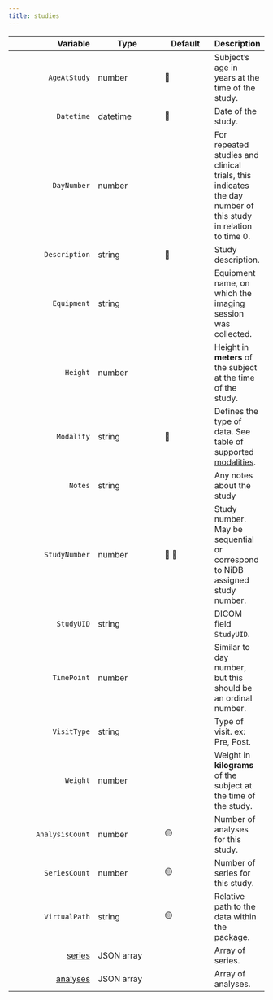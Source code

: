 ```yaml
---
title: studies
---
```


<table data-full-width="true"><thead><tr><th width="186" align="right">Variable</th><th width="151">Type</th><th width="101">Default</th><th>Description</th></tr></thead><tbody><tr><td align="right"><code>AgeAtStudy</code></td><td>number</td><td><span data-gb-custom-inline data-tag="emoji" data-code="1f534">🔴</span></td><td>Subject’s age in years at the time of the study.</td></tr><tr><td align="right"><code>Datetime</code></td><td>datetime</td><td><span data-gb-custom-inline data-tag="emoji" data-code="1f534">🔴</span></td><td>Date of the study.</td></tr><tr><td align="right"><code>DayNumber</code></td><td>number</td><td></td><td>For repeated studies and clinical trials, this indicates the day number of this study in relation to time 0.</td></tr><tr><td align="right"><code>Description</code></td><td>string</td><td><span data-gb-custom-inline data-tag="emoji" data-code="1f534">🔴</span></td><td>Study description.</td></tr><tr><td align="right"><code>Equipment</code></td><td>string</td><td></td><td>Equipment name, on which the imaging session was collected.</td></tr><tr><td align="right"><code>Height</code></td><td>number</td><td></td><td>Height in <strong>meters</strong> of the subject at the time of the study.</td></tr><tr><td align="right"><code>Modality</code></td><td>string</td><td><span data-gb-custom-inline data-tag="emoji" data-code="1f534">🔴</span></td><td>Defines the type of data. See table of supported <a href="../../contribute/squirrel-data-sharing-format/specification-v1.0/modalities.md">modalities</a>.</td></tr><tr><td align="right"><code>Notes</code></td><td>string</td><td></td><td>Any notes about the study</td></tr><tr><td align="right"><code>StudyNumber</code></td><td>number</td><td><span data-gb-custom-inline data-tag="emoji" data-code="1f534">🔴</span> <span data-gb-custom-inline data-tag="emoji" data-code="1f535">🔵</span></td><td>Study number. May be sequential or correspond to NiDB assigned study number.</td></tr><tr><td align="right"><code>StudyUID</code></td><td>string</td><td></td><td>DICOM field <code>StudyUID</code>.</td></tr><tr><td align="right"><code>TimePoint</code></td><td>number</td><td></td><td>Similar to day number, but this should be an ordinal number.</td></tr><tr><td align="right"><code>VisitType</code></td><td>string</td><td></td><td>Type of visit. ex: Pre, Post.</td></tr><tr><td align="right"><code>Weight</code></td><td>number</td><td></td><td>Weight in <strong>kilograms</strong> of the subject at the time of the study.</td></tr><tr><td align="right"><code>AnalysisCount</code></td><td>number</td><td><span data-gb-custom-inline data-tag="emoji" data-code="1f7e1">🟡</span></td><td>Number of analyses for this study.</td></tr><tr><td align="right"><code>SeriesCount</code></td><td>number</td><td><span data-gb-custom-inline data-tag="emoji" data-code="1f7e1">🟡</span></td><td>Number of series for this study.</td></tr><tr><td align="right"><code>VirtualPath</code></td><td>string</td><td><span data-gb-custom-inline data-tag="emoji" data-code="1f7e1">🟡</span></td><td>Relative path to the data within the package.</td></tr><tr><td align="right"><a href="../../contribute/squirrel-data-sharing-format/specification-v1.0/data/subjects/studies/series/">series</a></td><td>JSON array</td><td></td><td>Array of series.</td></tr><tr><td align="right"><a href="../../contribute/squirrel-data-sharing-format/specification-v1.0/data/subjects/studies/analysis.md">analyses</a></td><td>JSON array</td><td></td><td>Array of analyses.</td></tr></tbody></table>
